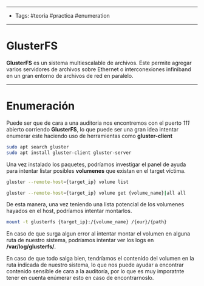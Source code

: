 -----
- Tags: #teoria #practica #enumeration 
-----

# GlusterFS 

**GlusterFS** es un sistema multiescalable de archivos. Este permite agregar varios servidores de archivos sobre Ethernet o interconexiones infiniband en un gran entorno de archivos de red en paralelo. 

------
# Enumeración 

Puede ser que de cara a una auditoria nos encontremos con el puerto *111* abierto corriendo **GlusterFS**, lo que puede ser una gran idea intentar enumerar este haciendo uso de herramientas como **gluster-client** 

```bash
sudo apt search gluster
sudo apt install gluster-client gluster-server
```

Una vez instalado los paquetes, podríamos investigar el panel de ayuda para intentar listar posibles **volumenes** que existan en el target víctima. 

```bash
gluster --remote-host={target_ip} volume list 

gluster --remote-host={target_ip} volume get {volume_name}|all all
```

De esta manera, una vez teniendo una lista potencial de los volumenes hayados en el host, podríamos intentar montarlos.

```bash
mount -t glusterfs {target_ip}:/{volume_name} /{our}/{path}
```

En caso de que surga algun error al intentar montar el volumen en alguna ruta de nuestro sistema, podríamos intentar ver los logs en **/var/log/glusterfs/**.

En caso de que todo salga bien, tendríamos el contenido del volumen en la ruta indicada de nuestro sistema, lo que nos puede ayudar a encontrar contenido sensible de cara a la auditoría, por lo que es muy imporatnte tener en cuenta enúmerar esto en caso de encontrarnoslo. 

